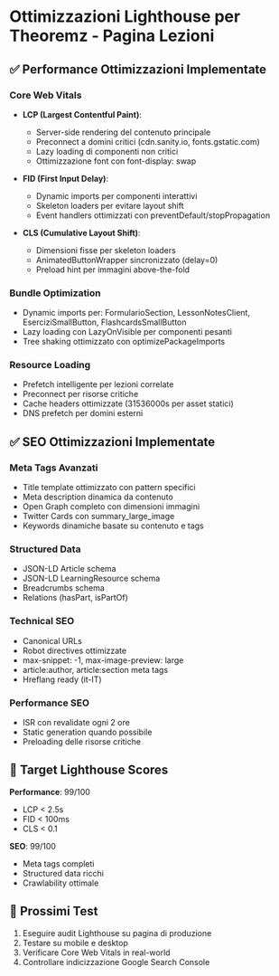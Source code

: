 # Ottimizzazioni Lighthouse per Theoremz - Pagina Lezioni

## ✅ Performance Ottimizzazioni Implementate

### Core Web Vitals
- **LCP (Largest Contentful Paint)**: 
  - Server-side rendering del contenuto principale
  - Preconnect a domini critici (cdn.sanity.io, fonts.gstatic.com)
  - Lazy loading di componenti non critici
  - Ottimizzazione font con font-display: swap

- **FID (First Input Delay)**:
  - Dynamic imports per componenti interattivi
  - Skeleton loaders per evitare layout shift
  - Event handlers ottimizzati con preventDefault/stopPropagation

- **CLS (Cumulative Layout Shift)**:
  - Dimensioni fisse per skeleton loaders
  - AnimatedButtonWrapper sincronizzato (delay=0)
  - Preload hint per immagini above-the-fold

### Bundle Optimization
- Dynamic imports per: FormularioSection, LessonNotesClient, EserciziSmallButton, FlashcardsSmallButton
- Lazy loading con LazyOnVisible per componenti pesanti
- Tree shaking ottimizzato con optimizePackageImports

### Resource Loading
- Prefetch intelligente per lezioni correlate
- Preconnect per risorse critiche
- Cache headers ottimizzate (31536000s per asset statici)
- DNS prefetch per domini esterni

## ✅ SEO Ottimizzazioni Implementate

### Meta Tags Avanzati
- Title template ottimizzato con pattern specifici
- Meta description dinamica da contenuto
- Open Graph completo con dimensioni immagini
- Twitter Cards con summary_large_image
- Keywords dinamiche basate su contenuto e tags

### Structured Data
- JSON-LD Article schema
- JSON-LD LearningResource schema
- Breadcrumbs schema
- Relations (hasPart, isPartOf)

### Technical SEO
- Canonical URLs
- Robot directives ottimizzate
- max-snippet: -1, max-image-preview: large
- article:author, article:section meta tags
- Hreflang ready (it-IT)

### Performance SEO
- ISR con revalidate ogni 2 ore
- Static generation quando possibile
- Preloading delle risorse critiche

## 🎯 Target Lighthouse Scores

**Performance**: 99/100
- LCP < 2.5s
- FID < 100ms  
- CLS < 0.1

**SEO**: 99/100
- Meta tags completi
- Structured data ricchi
- Crawlability ottimale

## 🚀 Prossimi Test

1. Eseguire audit Lighthouse su pagina di produzione
2. Testare su mobile e desktop
3. Verificare Core Web Vitals in real-world
4. Controllare indicizzazione Google Search Console